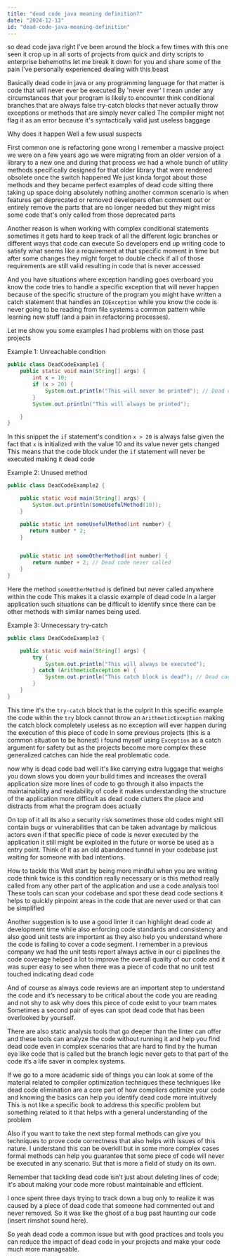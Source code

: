 ```yaml
---
title: "dead code java meaning definition?"
date: "2024-12-13"
id: "dead-code-java-meaning-definition"
---
```


 so dead code java right I've been around the block a few times with this one seen it crop up in all sorts of projects from quick and dirty scripts to enterprise behemoths let me break it down for you and share some of the pain I've personally experienced dealing with this beast

Basically dead code in java or any programming language for that matter is code that will never ever be executed By 'never ever' I mean under any circumstances that your program is likely to encounter think conditional branches that are always false try-catch blocks that never actually throw exceptions or methods that are simply never called The compiler might not flag it as an error because it's syntactically valid just useless baggage

Why does it happen Well a few usual suspects

First common one is refactoring gone wrong I remember a massive project we were on a few years ago we were migrating from an older version of a library to a new one and during that process we had a whole bunch of utility methods specifically designed for that older library that were rendered obsolete once the switch happened We just kinda forgot about those methods and they became perfect examples of dead code sitting there taking up space doing absolutely nothing another common scenario is when features get deprecated or removed developers often comment out or entirely remove the parts that are no longer needed but they might miss some code that's only called from those deprecated parts

Another reason is when working with complex conditional statements sometimes it gets hard to keep track of all the different logic branches or different ways that code can execute So developers end up writing code to satisfy what seems like a requirement at that specific moment in time but after some changes they might forget to double check if all of those requirements are still valid resulting in code that is never accessed

And you have situations where exception handling goes overboard you know the code tries to handle a specific exception that will never happen because of the specific structure of the program you might have written a catch statement that handles an `IOException` while you know the code is never going to be reading from file systems a common pattern while learning new stuff (and a pain in refactoring processes).

Let me show you some examples I had problems with on those past projects

Example 1: Unreachable condition

```java
public class DeadCodeExample1 {
    public static void main(String[] args) {
        int x = 10;
        if (x > 20) {
            System.out.println("This will never be printed"); // Dead code
        }
        System.out.println("This will always be printed");

    }
}
```

In this snippet the `if` statement's condition `x > 20` is always false given the fact that `x` is initialized with the value 10 and its value never gets changed This means that the code block under the `if` statement will never be executed making it dead code

Example 2: Unused method

```java
public class DeadCodeExample2 {

    public static void main(String[] args) {
        System.out.println(someUsefulMethod(10));
    }

    public static int someUsefulMethod(int number) {
       return number * 2;
    }


    public static int someOtherMethod(int number) {
        return number + 2; // Dead code never called
    }
}
```

Here the method `someOtherMethod` is defined but never called anywhere within the code This makes it a classic example of dead code In a larger application such situations can be difficult to identify since there can be other methods with similar names being used.

Example 3: Unnecessary try-catch

```java
public class DeadCodeExample3 {

    public static void main(String[] args) {
        try {
            System.out.println("This will always be executed");
        } catch (ArithmeticException e) {
            System.out.println("This catch block is dead"); // Dead code no arithmetic exception will happen
        }
    }
}
```
This time it's the `try-catch` block that is the culprit In this specific example the code within the `try` block cannot throw an `ArithmeticException` making the catch block completely useless as no exception will ever happen during the execution of this piece of code In some previous projects (this is a common situation to be honest) i found myself using `Exception` as a catch argument for safety but as the projects become more complex these generalized catches can hide the real problematic code.

 now why is dead code bad well it's like carrying extra luggage that weighs you down slows you down your build times and increases the overall application size more lines of code to go through it also impacts the maintainability and readability of code it makes understanding the structure of the application more difficult as dead code clutters the place and distracts from what the program does actually

On top of it all its also a security risk sometimes those old codes might still contain bugs or vulnerabilities that can be taken advantage by malicious actors even if that specific piece of code is never executed by the application it still might be exploited in the future or worse be used as a entry point. Think of it as an old abandoned tunnel in your codebase just waiting for someone with bad intentions.

How to tackle this Well start by being more mindful when you are writing code think twice is this condition really necessary or is this method really called from any other part of the application and use a code analysis tool These tools can scan your codebase and spot these dead code sections it helps to quickly pinpoint areas in the code that are never used or that can be simplified

Another suggestion is to use a good linter it can highlight dead code at development time while also enforcing code standards and consistency and also good unit tests are important as they also help you understand where the code is failing to cover a code segment. I remember in a previous company we had the unit tests report always active in our ci pipelines the code coverage helped a lot to improve the overall quality of our code and it was super easy to see when there was a piece of code that no unit test touched indicating dead code

And of course as always code reviews are an important step to understand the code and it’s necessary to be critical about the code you are reading and not shy to ask why does this piece of code exist to your team mates Sometimes a second pair of eyes can spot dead code that has been overlooked by yourself.

There are also static analysis tools that go deeper than the linter can offer and these tools can analyze the code without running it and help you find dead code even in complex scenarios that are hard to find by the human eye like code that is called but the branch logic never gets to that part of the code it’s a life saver in complex systems.

If we go to a more academic side of things you can look at some of the material related to compiler optimization techniques these techniques like dead code elimination are a core part of how compilers optimize your code and knowing the basics can help you identify dead code more intuitively This is not like a specific book to address this specific problem but something related to it that helps with a general understanding of the problem

Also if you want to take the next step formal methods can give you techniques to prove code correctness that also helps with issues of this nature. I understand this can be overkill but in some more complex cases formal methods can help you guarantee that some piece of code will never be executed in any scenario. But that is more a field of study on its own.

Remember that tackling dead code isn't just about deleting lines of code; it's about making your code more robust maintainable and efficient.

I once spent three days trying to track down a bug only to realize it was caused by a piece of dead code that someone had commented out and never removed. So it was like the ghost of a bug past haunting our code (insert rimshot sound here).

So yeah dead code a common issue but with good practices and tools you can reduce the impact of dead code in your projects and make your code much more manageable.
